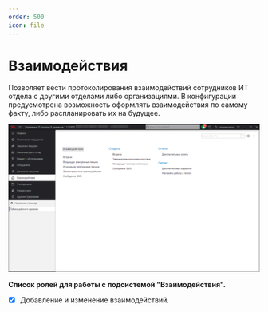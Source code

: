```yaml
---
order: 500
icon: file
---
```


# Взаимодействия

Позволяет вести протоколирования взаимодействий сотрудников ИТ отдела с другими отделами либо организациями. В конфигурации предусмотрена возможность оформлять взаимодействия по самому факту, либо распланировать их на будущее.

![01_Взаимодействия](static/01_Взаимодействия.png)

**Список ролей для работы с подсистемой "Взаимодействия".**
* [x] Добавление и изменение взаимодействий.